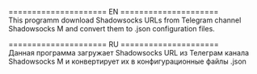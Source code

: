 ===================== EN =====================   
This programm download Shadowsocks URLs from Telegram channel Shadowsocks M and convert them to .json configuration files.    
    
===================== RU =====================    
Данная программа загружает Shadowsocks URL из Телеграм канала Shadowsocks M и конвертирует их в конфигурационные файлы .json   

